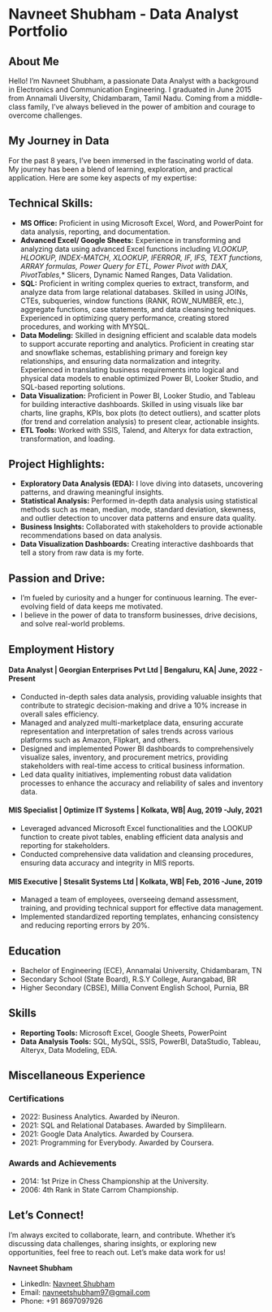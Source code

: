 # Navneet Shubham - Data Analyst Portfolio 

## About Me

Hello! I’m Navneet Shubham, a passionate Data Analyst with a background in Electronics and Communication Engineering. I graduated in June 2015 from Annamali Uiversity, Chidambaram, Tamil Nadu. Coming from a middle-class family, I’ve always believed in the power of ambition and courage to overcome challenges.

## My Journey in Data

For the past 8 years, I’ve been immersed in the fascinating world of data. My journey has been a blend of learning, exploration, and practical application. Here are some key aspects of my expertise:

## Technical Skills:

- **MS Office:** Proficient in using Microsoft Excel, Word, and PowerPoint for data analysis, reporting, and documentation.
- **Advanced Excel/ Google Sheets:** Experience in transforming and analyzing data using advanced Excel functions including *VLOOKUP, HLOOKUP, INDEX-MATCH, XLOOKUP, IFERROR, IF, IFS, TEXT functions, ARRAY formulas, Power Query for ETL, Power Pivot with DAX, PivotTables,** Slicers, Dynamic Named Ranges, Data Validation.
- **SQL:** Proficient in writing complex queries to extract, transform, and analyze data from large relational databases. Skilled in using JOINs, CTEs, subqueries, window functions (RANK, ROW_NUMBER, etc.), aggregate functions, case statements, and data cleansing techniques. Experienced in optimizing query performance, creating stored procedures, and working with MYSQL.
- **Data Modeling:** Skilled in designing efficient and scalable data models to support accurate reporting and analytics. Proficient in creating star and snowflake schemas, establishing primary and foreign key relationships, and ensuring data normalization and integrity. Experienced in translating business requirements into logical and physical data models to enable optimized Power BI, Looker Studio, and SQL-based reporting solutions.
- **Data Visualization:** Proficient in Power BI, Looker Studio, and Tableau for building interactive dashboards. Skilled in using visuals like bar charts, line graphs, KPIs, box plots (to detect outliers), and scatter plots (for trend and correlation analysis) to present clear, actionable insights.
- **ETL Tools:** Worked with SSIS, Talend, and Alteryx for data extraction, transformation, and loading.

## Project Highlights:

- **Exploratory Data Analysis (EDA):** I love diving into datasets, uncovering patterns, and drawing meaningful insights.
- **Statistical Analysis:** Performed in-depth data analysis using statistical methods such as mean, median, mode, standard deviation, skewness, and outlier detection to uncover data patterns and ensure data quality.
- **Business Insights:** Collaborated with stakeholders to provide actionable recommendations based on data analysis.
- **Data Visualization Dashboards:** Creating interactive dashboards that tell a story from raw data is my forte.

## Passion and Drive:

- I’m fueled by curiosity and a hunger for continuous learning. The ever-evolving field of data keeps me motivated.
- I believe in the power of data to transform businesses, drive decisions, and solve real-world problems.

## Employment History

#### Data Analyst | Georgian Enterprises Pvt Ltd | Bengaluru, KA| June, 2022 - Present

- Conducted in-depth sales data analysis, providing valuable insights that contribute to strategic decision-making and drive a 10% increase in overall sales efficiency.
- Managed and analyzed multi-marketplace data, ensuring accurate representation and interpretation of sales trends across various platforms such as Amazon, Flipkart, and others.
- Designed and implemented Power BI dashboards to comprehensively visualize sales, inventory, and procurement metrics, providing stakeholders with real-time access to critical business information.
- Led data quality initiatives, implementing robust data validation processes to enhance the accuracy and reliability of sales and inventory data.

#### MIS Specialist | Optimize IT Systems | Kolkata, WB| Aug, 2019 -July, 2021

- Leveraged advanced Microsoft Excel functionalities and the LOOKUP function to create pivot tables, enabling efficient data analysis and reporting for stakeholders.
- Conducted comprehensive data validation and cleansing procedures, ensuring data accuracy and integrity in MIS reports.

#### MIS Executive | Stesalit Systems Ltd | Kolkata, WB| Feb, 2016 -June, 2019

- Managed a team of employees, overseeing demand assessment, training, and providing technical support for effective data management.
- Implemented standardized reporting templates, enhancing consistency and reducing reporting errors by 20%.

## Education

- Bachelor of Engineering (ECE), Annamalai University, Chidambaram, TN
- Secondary School (State Board), R.S.Y College, Aurangabad, BR
- Higher Secondary (CBSE), Millia Convent English School, Purnia, BR

## Skills

- **Reporting Tools:** Microsoft Excel, Google Sheets, PowerPoint
- **Data Analysis Tools:** SQL, MySQL, SSIS, PowerBI, DataStudio, Tableau, Alteryx, Data Modeling, EDA.

## Miscellaneous Experience

### Certifications

- 2022: Business Analytics. Awarded by iNeuron.
- 2021: SQL and Relational Databases. Awarded by Simplilearn.
- 2021: Google Data Analytics. Awarded by Coursera.
- 2021: Programming for Everybody. Awarded by Coursera.

### Awards and Achievements

- 2014: 1st Prize in Chess Championship at the University.
- 2006: 4th Rank in State Carrom Championship.

## Let’s Connect!

I’m always excited to collaborate, learn, and contribute. Whether it’s discussing data challenges, sharing insights, or exploring new opportunities, feel free to reach out. Let’s make data work for us!

**Navneet Shubham**
- LinkedIn: [Navneet Shubham](https://www.linkedin.com/in/navneet1994/)
- Email: [navneetshubham97@gmail.com](mailto:navneetshubham@example.com)
- Phone: +91 8697097926

